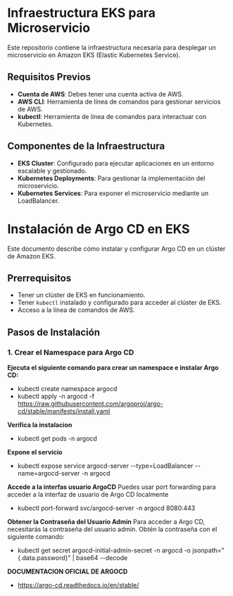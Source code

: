 # Infraestructura EKS para Microservicio

Este repositorio contiene la infraestructura necesaria para desplegar un microservicio en Amazon EKS (Elastic Kubernetes Service).

## Requisitos Previos

- **Cuenta de AWS**: Debes tener una cuenta activa de AWS.
- **AWS CLI**: Herramienta de línea de comandos para gestionar servicios de AWS.
- **kubectl**: Herramienta de línea de comandos para interactuar con Kubernetes.

## Componentes de la Infraestructura

- **EKS Cluster**: Configurado para ejecutar aplicaciones en un entorno escalable y gestionado.
- **Kubernetes Deployments**: Para gestionar la implementación del microservicio.
- **Kubernetes Services**: Para exponer el microservicio mediante un LoadBalancer.

# Instalación de Argo CD en EKS

Este documento describe cómo instalar y configurar Argo CD en un clúster de Amazon EKS.

## Prerrequisitos

- Tener un clúster de EKS en funcionamiento.
- Tener `kubectl` instalado y configurado para acceder al clúster de EKS.
- Acceso a la línea de comandos de AWS.

## Pasos de Instalación

### 1. Crear el Namespace para Argo CD

**Ejecuta el siguiente comando para crear un namespace e instalar Argo CD:**

- kubectl create namespace argocd
- kubectl apply -n argocd -f https://raw.githubusercontent.com/argoproj/argo-cd/stable/manifests/install.yaml

**Verifica la instalacion**

- kubectl get pods -n argocd

**Expone el servicio**

- kubectl expose service argocd-server --type=LoadBalancer --name=argocd-server -n argocd

**Accede a la interfas usuario ArgoCD**
Puedes usar port forwarding para acceder a la interfaz de usuario de Argo CD localmente
- kubectl port-forward svc/argocd-server -n argocd 8080:443

**Obtener la Contraseña del Usuario Admin**
Para acceder a Argo CD, necesitarás la contraseña del usuario admin. Obtén la contraseña con el siguiente comando:
- kubectl get secret argocd-initial-admin-secret -n argocd -o jsonpath="{.data.password}" | base64 --decode

**DOCUMENTACION OFICIAL DE ARGOCD**
- https://argo-cd.readthedocs.io/en/stable/


